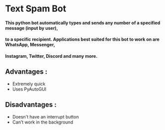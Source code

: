 # Text Spam Bot

#### This python bot automatically types and sends any number of a specified message (input by user),
#### to a specific recipient. Applications best suited for this bot to work on are WhatsApp, Messenger,
#### Instagram, Twitter, Discord and many more.

## Advantages :
- Extremely quick
- Uses PyAutoGUI

## Disadvantages :
- Doesn't have an interrupt button
- Can't work in the background
